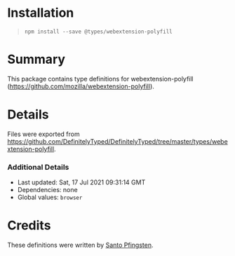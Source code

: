 # Installation
> `npm install --save @types/webextension-polyfill`

# Summary
This package contains type definitions for webextension-polyfill (https://github.com/mozilla/webextension-polyfill).

# Details
Files were exported from https://github.com/DefinitelyTyped/DefinitelyTyped/tree/master/types/webextension-polyfill.

### Additional Details
 * Last updated: Sat, 17 Jul 2021 09:31:14 GMT
 * Dependencies: none
 * Global values: `browser`

# Credits
These definitions were written by [Santo Pfingsten](https://github.com/Lusito).
